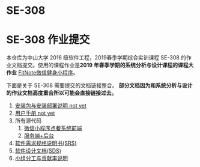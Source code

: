 # SE-308

# SE-308 作业提交



本仓库为中山大学 2016 级软件工程，2019春季学期综合实训课程 SE-308 的作业文档提交。使用的课程作业是**2019 年春季学期的系统分析与设计课程的课程大作业** [FitNote微信健身小程序](https://github.com/fitnote/FitDoc)。



下面是关于 SE-308 需要提交的文档链接整合。 **部分文档因为和系统分析与设计的作业文档高度重合所以可能会直接链接过去。**



1. [安装包与安装部署说明 not yet](安装包与安装部署说明)
2. [用户手册 not yet ](用户手册)
3. 所有源代码
   1. [微信小程序点餐系统前端](https://github.com/fitnote/FitNote)
   2. [服务端+后台](https://github.com/fitnote/FitRear)
4. [软件需求规格说明书(SRS)](软件需求规格说明书.md)
5. [软件设计文档(SDS)](软件设计文档)
6. [小组分工与贡献率说明](小组分工及贡献率说明.md)



